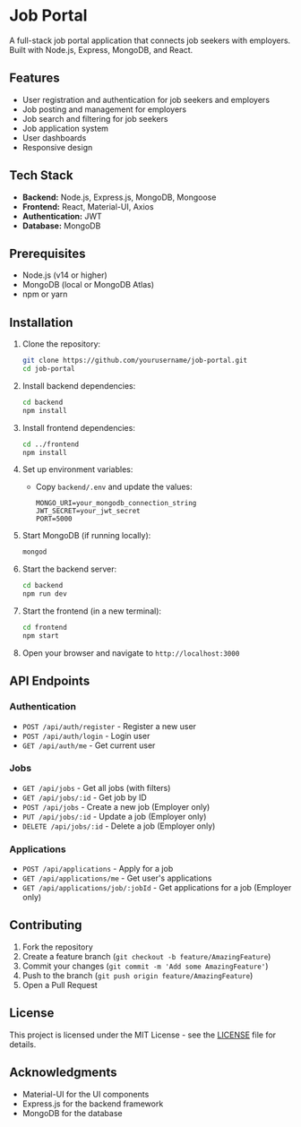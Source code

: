 # Job Portal

A full-stack job portal application that connects job seekers with employers. Built with Node.js, Express, MongoDB, and React.

## Features

- User registration and authentication for job seekers and employers
- Job posting and management for employers
- Job search and filtering for job seekers
- Job application system
- User dashboards
- Responsive design

## Tech Stack

- **Backend:** Node.js, Express.js, MongoDB, Mongoose
- **Frontend:** React, Material-UI, Axios
- **Authentication:** JWT
- **Database:** MongoDB

## Prerequisites

- Node.js (v14 or higher)
- MongoDB (local or MongoDB Atlas)
- npm or yarn

## Installation

1. Clone the repository:
   ```bash
   git clone https://github.com/yourusername/job-portal.git
   cd job-portal
   ```

2. Install backend dependencies:
   ```bash
   cd backend
   npm install
   ```

3. Install frontend dependencies:
   ```bash
   cd ../frontend
   npm install
   ```

4. Set up environment variables:
   - Copy `backend/.env` and update the values:
     ```
     MONGO_URI=your_mongodb_connection_string
     JWT_SECRET=your_jwt_secret
     PORT=5000
     ```

5. Start MongoDB (if running locally):
   ```bash
   mongod
   ```

6. Start the backend server:
   ```bash
   cd backend
   npm run dev
   ```

7. Start the frontend (in a new terminal):
   ```bash
   cd frontend
   npm start
   ```

8. Open your browser and navigate to `http://localhost:3000`

## API Endpoints

### Authentication
- `POST /api/auth/register` - Register a new user
- `POST /api/auth/login` - Login user
- `GET /api/auth/me` - Get current user

### Jobs
- `GET /api/jobs` - Get all jobs (with filters)
- `GET /api/jobs/:id` - Get job by ID
- `POST /api/jobs` - Create a new job (Employer only)
- `PUT /api/jobs/:id` - Update a job (Employer only)
- `DELETE /api/jobs/:id` - Delete a job (Employer only)

### Applications
- `POST /api/applications` - Apply for a job
- `GET /api/applications/me` - Get user's applications
- `GET /api/applications/job/:jobId` - Get applications for a job (Employer only)

## Contributing

1. Fork the repository
2. Create a feature branch (`git checkout -b feature/AmazingFeature`)
3. Commit your changes (`git commit -m 'Add some AmazingFeature'`)
4. Push to the branch (`git push origin feature/AmazingFeature`)
5. Open a Pull Request

## License

This project is licensed under the MIT License - see the [LICENSE](LICENSE) file for details.

## Acknowledgments

- Material-UI for the UI components
- Express.js for the backend framework
- MongoDB for the database
